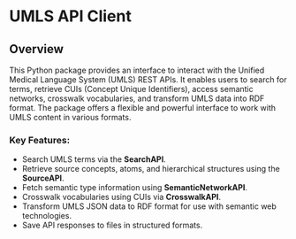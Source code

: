 # UMLS API Client

## Overview

This Python package provides an interface to interact with the Unified Medical Language System (UMLS) REST APIs. It enables users to search for terms, retrieve CUIs (Concept Unique Identifiers), access semantic networks, crosswalk vocabularies, and transform UMLS data into RDF format. The package offers a flexible and powerful interface to work with UMLS content in various formats.

### Key Features:
- Search UMLS terms via the **SearchAPI**.
- Retrieve source concepts, atoms, and hierarchical structures using the **SourceAPI**.
- Fetch semantic type information using **SemanticNetworkAPI**.
- Crosswalk vocabularies using CUIs via **CrosswalkAPI**.
- Transform UMLS JSON data to RDF format for use with semantic web technologies.
- Save API responses to files in structured formats.


